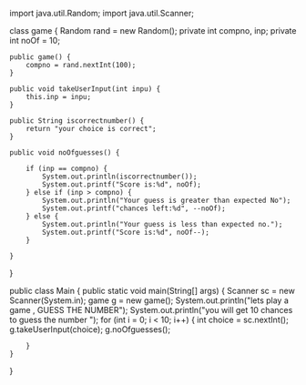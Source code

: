 import java.util.Random;
import java.util.Scanner;

class game {
    Random rand = new Random();
    private int compno, inp;
    private int noOf = 10;

    public game() {
        compno = rand.nextInt(100);
    }

    public void takeUserInput(int inpu) {
        this.inp = inpu;
    }

    public String iscorrectnumber() {
        return "your choice is correct";
    }

    public void noOfguesses() {

        if (inp == compno) {
            System.out.println(iscorrectnumber());
            System.out.printf("Score is:%d", noOf);
        } else if (inp > compno) {
            System.out.println("Your guess is greater than expected No");
            System.out.printf("chances left:%d", --noOf);
        } else {
            System.out.println("Your guess is less than expected no.");
            System.out.printf("Score is:%d", noOf--);
        }   

    }

}

public class  Main {
    public static void main(String[] args) {
        Scanner sc = new Scanner(System.in);
        game g = new game();
        System.out.println("lets play a game ,  GUESS THE NUMBER");
        System.out.println("you will get 10 chances to guess the number ");
        for (int i = 0; i < 10; i++) {
            int choice = sc.nextInt();
            g.takeUserInput(choice);
            g.noOfguesses();

        }
    }

}
